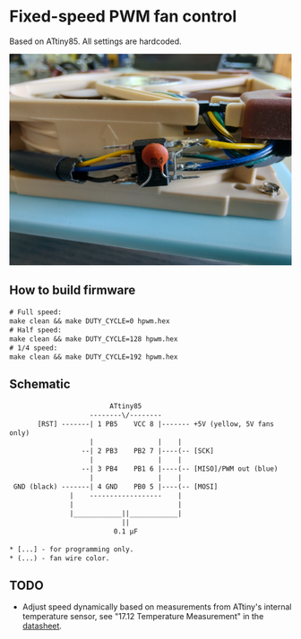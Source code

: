 # Fixed-speed PWM fan control

Based on ATtiny85. All settings are hardcoded.

![Photo of finished circuit](./README.files/photo.jpg "Finished circuit")

## How to build firmware

```shell
# Full speed:
make clean && make DUTY_CYCLE=0 hpwm.hex
# Half speed:
make clean && make DUTY_CYCLE=128 hpwm.hex
# 1/4 speed:
make clean && make DUTY_CYCLE=192 hpwm.hex
```

## Schematic

```text
                         ATtiny85
                    --------\/--------
       [RST] -------| 1 PB5    VCC 8 |------- +5V (yellow, 5V fans only)
                    |                |    |
                  --| 2 PB3    PB2 7 |----(-- [SCK]
                    |                |    |
                  --| 3 PB4    PB1 6 |----(-- [MISO]/PWM out (blue)
                    |                |    |
 GND (black) -------| 4 GND    PB0 5 |----(-- [MOSI]
               |    ------------------    |
               |                          |
               |____________||____________|
                            ||
                          0.1 μF

* [...] - for programming only.
* (...) - fan wire color.
```

## TODO

* Adjust speed dynamically based on measurements from ATtiny's internal
temperature sensor, see "17.12 Temperature Measurement" in the
[datasheet](https://ww1.microchip.com/downloads/en/DeviceDoc/Atmel-2586-AVR-8-bit-Microcontroller-ATtiny25-ATtiny45-ATtiny85_Datasheet.pdf).

